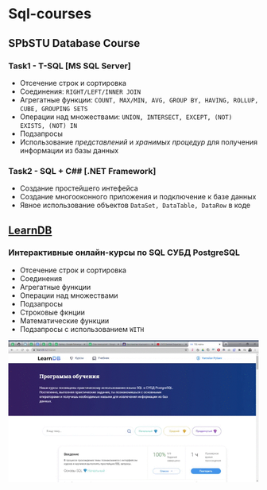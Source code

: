 # Sql-courses
## SPbSTU Database Course
### Task1 - T-SQL [MS SQL Server]
- Отсечение строк и сортировка
- Соединения: `RIGHT/LEFT/INNER JOIN`
- Агрегатные функции: `COUNT, MAX/MIN, AVG, GROUP BY, HAVING, ROLLUP, CUBE, GROUPING SETS`
- Операции над множествами: `UNION, INTERSECT, EXCEPT, (NOT) EXISTS, (NOT) IN`
- Подзапросы
- Использование *представлений* и *хранимых процедур* для получения информации из базы данных
### Task2 - SQL + C## [.NET Framework]
- Создание простейшего интефейса
- Создание многооконного приложения и подключение к базе данных
- Явное использование объектов `DataSet, DataTable, DataRow` в коде

## [LearnDB](https://learndb.ru/)
### Интерактивные онлайн-курсы по SQL СУБД PostgreSQL
- Отсечение строк и сортировка
- Соединения
- Агрегатные функции
- Операции над множествами
- Подзапросы
- Строковые фкнции
- Математические функции
- Подзапросы с использованием `WITH`

![gif](https://github.com/Yang-Pi/Sql-course/blob/main/LearnDB-result.gif)
